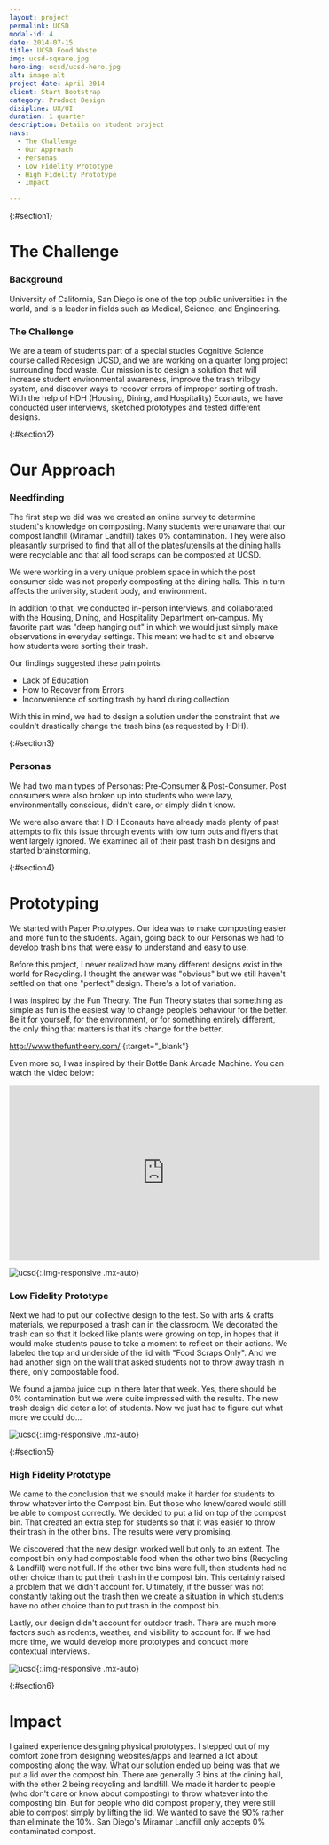 ```yaml
---
layout: project
permalink: UCSD
modal-id: 4
date: 2014-07-15
title: UCSD Food Waste
img: ucsd-square.jpg
hero-img: ucsd/ucsd-hero.jpg
alt: image-alt
project-date: April 2014
client: Start Bootstrap
category: Product Design
disipline: UX/UI
duration: 1 quarter
description: Details on student project
navs:
  - The Challenge
  - Our Approach
  - Personas
  - Low Fidelity Prototype
  - High Fidelity Prototype
  - Impact

---
```

{:#section1}
# The Challenge
### Background

University of California, San Diego is one of the top public universities in the world, and is a leader in fields such as Medical, Science, and Engineering.

### The Challenge

We are a team of students part of a special studies Cognitive Science course called Redesign UCSD, and we are working on a quarter long project surrounding food waste. Our mission is to design a solution that will increase student environmental awareness, improve the trash trilogy system, and discover ways to recover errors of improper sorting of trash. With the help of HDH (Housing, Dining, and Hospitality) Econauts, we have conducted user interviews, sketched prototypes and tested different designs.

{:#section2}
# Our Approach
### Needfinding

The first step we did was we created an online survey to determine student's knowledge on composting. Many students were unaware that our compost landfill (Miramar Landfill) takes 0% contamination. They were also pleasantly surprised to find that all of the plates/utensils at the dining halls were recyclable and that all food scraps can be composted at UCSD.

We were working in a very unique problem space in which the post consumer side was not properly composting at the dining halls. This in turn affects the university, student body, and environment.

In addition to that, we conducted in-person interviews, and collaborated with the Housing, Dining, and Hospitality Department on-campus. My favorite part was "deep hanging out" in which we would just simply make observations in everyday settings. This meant we had to sit and observe how students were sorting their trash.

Our findings suggested these pain points:
+ Lack of Education
+ How to Recover from Errors
+ Inconvenience of sorting trash by hand during collection

With this in mind, we had to design a solution under the constraint that we couldn't drastically change the trash bins (as requested by HDH).


{:#section3}
### Personas

We had two main types of Personas: Pre-Consumer & Post-Consumer.
Post consumers were also broken up into students who were lazy, environmentally conscious, didn't care, or simply didn't know.  

We were also aware that HDH Econauts have already made plenty of past attempts to fix this issue through events with low turn outs and flyers that went largely ignored. We examined all of their past trash bin designs and started brainstorming.


{:#section4}
# Prototyping

We started with Paper Prototypes. Our idea was to make composting easier and more fun to the students. Again, going back to our Personas we had to develop trash bins that were easy to understand and easy to use.

Before this project, I never realized how many different designs exist in the world for Recycling. I thought the answer was "obvious" but we still haven't settled on that one "perfect" design. There's a lot of variation.

I was inspired by the Fun Theory. The Fun Theory states that something as simple as fun is the easiest way to change people’s behaviour for the better. Be it for yourself, for the environment, or for something entirely different, the only thing that matters is that it’s change for the better.

<http://www.thefuntheory.com/> {:target="_blank"}


Even more so, I was inspired by their Bottle Bank Arcade Machine. You can watch the video below:


<iframe width="560" height="315" src="https://www.youtube.com/embed/zSiHjMU-MUo?ecver=1" frameborder="0" allowfullscreen></iframe>




![ucsd](../img/portfolio/ucsd/paperprototype.png "proto"){:.img-responsive .mx-auto}


### Low Fidelity Prototype
Next we had to put our collective design to the test. So with arts & crafts materials, we repurposed a trash can in the classroom. We decorated the trash can so that it looked like plants were growing on top, in hopes that it would make students pause to take a moment to reflect on their actions. We labeled the top and underside of the lid with "Food Scraps Only". And we had another sign on the wall that asked students not to throw away trash in there, only compostable food.

We found a jamba juice cup in there later that week. Yes, there should be 0% contamination but we were quite impressed with the results. The new trash design did deter a lot of students. Now we just had to figure out what more we could do...

![ucsd](../img/portfolio/ucsd/proto.png "proto"){:.img-responsive .mx-auto}


{:#section5}
### High Fidelity Prototype
We came to the conclusion that we should make it harder for students to throw whatever into the Compost bin. But those who knew/cared would still be able to compost correctly. We decided to put a lid on top of the compost bin. That created an extra step for students so that it was easier to throw their trash in the other bins. The results were very promising.

We discovered that the new design worked well but only to an extent. The compost bin only had compostable food when the other two bins (Recycling & Landfill) were not full. If the other two bins were full, then students had no other choice than to put their trash in the compost bin. This certainly raised a problem that we didn't account for. Ultimately, if the busser was not constantly taking out the trash then we create a situation in which students have no other choice than to put trash in the compost bin.

Lastly, our design didn't account for outdoor trash. There are much more factors such as rodents, weather, and visibility to account for. If we had more time, we would develop more prototypes and conduct more contextual interviews.

![ucsd](../img/portfolio/ucsd/finish.png "proto"){:.img-responsive .mx-auto}

{:#section6}
# Impact
I gained experience designing physical prototypes. I stepped out of my comfort zone from designing websites/apps and learned a lot about composting along the way. What our solution ended up being was that we put a lid over the compost bin. There are generally 3 bins at the dining hall, with the other 2 being recycling and landfill. We made it harder to people (who don't care or know about composting) to throw whatever into the composting bin. But for people who did compost properly, they were still able to compost simply by lifting the lid. We wanted to save the 90% rather than eliminate the 10%. San Diego's Miramar Landfill only accepts 0% contaminated compost.
